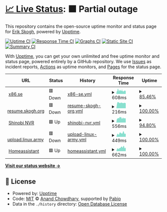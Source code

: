 # [📈 Live Status](https://status.x86.se): <!--live status--> **🟧 Partial outage**

This repository contains the open-source uptime monitor and status page for [Erik Skogh](https://status.x86.se), powered by [Upptime](https://github.com/upptime/upptime).

[![Uptime CI](https://github.com/eskogh/upptime/workflows/Uptime%20CI/badge.svg)](https://github.com/eskogh/upptime/actions?query=workflow%3A%22Uptime+CI%22)
[![Response Time CI](https://github.com/eskogh/upptime/workflows/Response%20Time%20CI/badge.svg)](https://github.com/eskogh/upptime/actions?query=workflow%3A%22Response+Time+CI%22)
[![Graphs CI](https://github.com/eskogh/upptime/workflows/Graphs%20CI/badge.svg)](https://github.com/eskogh/upptime/actions?query=workflow%3A%22Graphs+CI%22)
[![Static Site CI](https://github.com/eskogh/upptime/workflows/Static%20Site%20CI/badge.svg)](https://github.com/eskogh/upptime/actions?query=workflow%3A%22Static+Site+CI%22)
[![Summary CI](https://github.com/eskogh/upptime/workflows/Summary%20CI/badge.svg)](https://github.com/eskogh/upptime/actions?query=workflow%3A%22Summary+CI%22)

With [Upptime](https://upptime.js.org), you can get your own unlimited and free uptime monitor and status page, powered entirely by a GitHub repository. We use [Issues](https://github.com/eskogh/upptime/issues) as incident reports, [Actions](https://github.com/eskogh/upptime/actions) as uptime monitors, and [Pages](https://status.x86.se) for the status page.

<!--start: status pages-->
<!-- This summary is generated by Upptime (https://github.com/upptime/upptime) -->
<!-- Do not edit this manually, your changes will be overwritten -->
<!-- prettier-ignore -->
| URL | Status | History | Response Time | Uptime |
| --- | ------ | ------- | ------------- | ------ |
| <img alt="" src="https://icons.duckduckgo.com/ip3/x86.se.ico" height="13"> [x86.se](https://x86.se/upptime-health) | 🟥 Down | [x86-se.yml](https://github.com/eskogh/upptime/commits/HEAD/history/x86-se.yml) | <details><summary><img alt="Response time graph" src="./graphs/x86-se/response-time-week.png" height="20"> 608ms</summary><br><a href="https://status.x86.se/history/x86-se"><img alt="Response time 588" src="https://img.shields.io/endpoint?url=https%3A%2F%2Fraw.githubusercontent.com%2Feskogh%2Fupptime%2FHEAD%2Fapi%2Fx86-se%2Fresponse-time.json"></a><br><a href="https://status.x86.se/history/x86-se"><img alt="24-hour response time 700" src="https://img.shields.io/endpoint?url=https%3A%2F%2Fraw.githubusercontent.com%2Feskogh%2Fupptime%2FHEAD%2Fapi%2Fx86-se%2Fresponse-time-day.json"></a><br><a href="https://status.x86.se/history/x86-se"><img alt="7-day response time 608" src="https://img.shields.io/endpoint?url=https%3A%2F%2Fraw.githubusercontent.com%2Feskogh%2Fupptime%2FHEAD%2Fapi%2Fx86-se%2Fresponse-time-week.json"></a><br><a href="https://status.x86.se/history/x86-se"><img alt="30-day response time 588" src="https://img.shields.io/endpoint?url=https%3A%2F%2Fraw.githubusercontent.com%2Feskogh%2Fupptime%2FHEAD%2Fapi%2Fx86-se%2Fresponse-time-month.json"></a><br><a href="https://status.x86.se/history/x86-se"><img alt="1-year response time 588" src="https://img.shields.io/endpoint?url=https%3A%2F%2Fraw.githubusercontent.com%2Feskogh%2Fupptime%2FHEAD%2Fapi%2Fx86-se%2Fresponse-time-year.json"></a></details> | <details><summary><a href="https://status.x86.se/history/x86-se">85.46%</a></summary><a href="https://status.x86.se/history/x86-se"><img alt="All-time uptime 66.34%" src="https://img.shields.io/endpoint?url=https%3A%2F%2Fraw.githubusercontent.com%2Feskogh%2Fupptime%2FHEAD%2Fapi%2Fx86-se%2Fuptime.json"></a><br><a href="https://status.x86.se/history/x86-se"><img alt="24-hour uptime 100.00%" src="https://img.shields.io/endpoint?url=https%3A%2F%2Fraw.githubusercontent.com%2Feskogh%2Fupptime%2FHEAD%2Fapi%2Fx86-se%2Fuptime-day.json"></a><br><a href="https://status.x86.se/history/x86-se"><img alt="7-day uptime 85.46%" src="https://img.shields.io/endpoint?url=https%3A%2F%2Fraw.githubusercontent.com%2Feskogh%2Fupptime%2FHEAD%2Fapi%2Fx86-se%2Fuptime-week.json"></a><br><a href="https://status.x86.se/history/x86-se"><img alt="30-day uptime 66.34%" src="https://img.shields.io/endpoint?url=https%3A%2F%2Fraw.githubusercontent.com%2Feskogh%2Fupptime%2FHEAD%2Fapi%2Fx86-se%2Fuptime-month.json"></a><br><a href="https://status.x86.se/history/x86-se"><img alt="1-year uptime 66.34%" src="https://img.shields.io/endpoint?url=https%3A%2F%2Fraw.githubusercontent.com%2Feskogh%2Fupptime%2FHEAD%2Fapi%2Fx86-se%2Fuptime-year.json"></a></details>
| <img alt="" src="https://icons.duckduckgo.com/ip3/resume.skogh.org.ico" height="13"> [resume.skogh.org](https://resume.skogh.org/upptime-health) | 🟥 Down | [resume-skogh-org.yml](https://github.com/eskogh/upptime/commits/HEAD/history/resume-skogh-org.yml) | <details><summary><img alt="Response time graph" src="./graphs/resume-skogh-org/response-time-week.png" height="20"> 216ms</summary><br><a href="https://status.x86.se/history/resume-skogh-org"><img alt="Response time 221" src="https://img.shields.io/endpoint?url=https%3A%2F%2Fraw.githubusercontent.com%2Feskogh%2Fupptime%2FHEAD%2Fapi%2Fresume-skogh-org%2Fresponse-time.json"></a><br><a href="https://status.x86.se/history/resume-skogh-org"><img alt="24-hour response time 199" src="https://img.shields.io/endpoint?url=https%3A%2F%2Fraw.githubusercontent.com%2Feskogh%2Fupptime%2FHEAD%2Fapi%2Fresume-skogh-org%2Fresponse-time-day.json"></a><br><a href="https://status.x86.se/history/resume-skogh-org"><img alt="7-day response time 216" src="https://img.shields.io/endpoint?url=https%3A%2F%2Fraw.githubusercontent.com%2Feskogh%2Fupptime%2FHEAD%2Fapi%2Fresume-skogh-org%2Fresponse-time-week.json"></a><br><a href="https://status.x86.se/history/resume-skogh-org"><img alt="30-day response time 221" src="https://img.shields.io/endpoint?url=https%3A%2F%2Fraw.githubusercontent.com%2Feskogh%2Fupptime%2FHEAD%2Fapi%2Fresume-skogh-org%2Fresponse-time-month.json"></a><br><a href="https://status.x86.se/history/resume-skogh-org"><img alt="1-year response time 221" src="https://img.shields.io/endpoint?url=https%3A%2F%2Fraw.githubusercontent.com%2Feskogh%2Fupptime%2FHEAD%2Fapi%2Fresume-skogh-org%2Fresponse-time-year.json"></a></details> | <details><summary><a href="https://status.x86.se/history/resume-skogh-org">100.00%</a></summary><a href="https://status.x86.se/history/resume-skogh-org"><img alt="All-time uptime 100.00%" src="https://img.shields.io/endpoint?url=https%3A%2F%2Fraw.githubusercontent.com%2Feskogh%2Fupptime%2FHEAD%2Fapi%2Fresume-skogh-org%2Fuptime.json"></a><br><a href="https://status.x86.se/history/resume-skogh-org"><img alt="24-hour uptime 100.00%" src="https://img.shields.io/endpoint?url=https%3A%2F%2Fraw.githubusercontent.com%2Feskogh%2Fupptime%2FHEAD%2Fapi%2Fresume-skogh-org%2Fuptime-day.json"></a><br><a href="https://status.x86.se/history/resume-skogh-org"><img alt="7-day uptime 100.00%" src="https://img.shields.io/endpoint?url=https%3A%2F%2Fraw.githubusercontent.com%2Feskogh%2Fupptime%2FHEAD%2Fapi%2Fresume-skogh-org%2Fuptime-week.json"></a><br><a href="https://status.x86.se/history/resume-skogh-org"><img alt="30-day uptime 100.00%" src="https://img.shields.io/endpoint?url=https%3A%2F%2Fraw.githubusercontent.com%2Feskogh%2Fupptime%2FHEAD%2Fapi%2Fresume-skogh-org%2Fuptime-month.json"></a><br><a href="https://status.x86.se/history/resume-skogh-org"><img alt="1-year uptime 100.00%" src="https://img.shields.io/endpoint?url=https%3A%2F%2Fraw.githubusercontent.com%2Feskogh%2Fupptime%2FHEAD%2Fapi%2Fresume-skogh-org%2Fuptime-year.json"></a></details>
| <img alt="" src="https://icons.duckduckgo.com/ip3/nvr.x86.se.ico" height="13"> [Shinobi NVR](https://nvr.x86.se) | 🟩 Up | [shinobi-nvr.yml](https://github.com/eskogh/upptime/commits/HEAD/history/shinobi-nvr.yml) | <details><summary><img alt="Response time graph" src="./graphs/shinobi-nvr/response-time-week.png" height="20"> 556ms</summary><br><a href="https://status.x86.se/history/shinobi-nvr"><img alt="Response time 544" src="https://img.shields.io/endpoint?url=https%3A%2F%2Fraw.githubusercontent.com%2Feskogh%2Fupptime%2FHEAD%2Fapi%2Fshinobi-nvr%2Fresponse-time.json"></a><br><a href="https://status.x86.se/history/shinobi-nvr"><img alt="24-hour response time 541" src="https://img.shields.io/endpoint?url=https%3A%2F%2Fraw.githubusercontent.com%2Feskogh%2Fupptime%2FHEAD%2Fapi%2Fshinobi-nvr%2Fresponse-time-day.json"></a><br><a href="https://status.x86.se/history/shinobi-nvr"><img alt="7-day response time 556" src="https://img.shields.io/endpoint?url=https%3A%2F%2Fraw.githubusercontent.com%2Feskogh%2Fupptime%2FHEAD%2Fapi%2Fshinobi-nvr%2Fresponse-time-week.json"></a><br><a href="https://status.x86.se/history/shinobi-nvr"><img alt="30-day response time 544" src="https://img.shields.io/endpoint?url=https%3A%2F%2Fraw.githubusercontent.com%2Feskogh%2Fupptime%2FHEAD%2Fapi%2Fshinobi-nvr%2Fresponse-time-month.json"></a><br><a href="https://status.x86.se/history/shinobi-nvr"><img alt="1-year response time 544" src="https://img.shields.io/endpoint?url=https%3A%2F%2Fraw.githubusercontent.com%2Feskogh%2Fupptime%2FHEAD%2Fapi%2Fshinobi-nvr%2Fresponse-time-year.json"></a></details> | <details><summary><a href="https://status.x86.se/history/shinobi-nvr">94.80%</a></summary><a href="https://status.x86.se/history/shinobi-nvr"><img alt="All-time uptime 97.30%" src="https://img.shields.io/endpoint?url=https%3A%2F%2Fraw.githubusercontent.com%2Feskogh%2Fupptime%2FHEAD%2Fapi%2Fshinobi-nvr%2Fuptime.json"></a><br><a href="https://status.x86.se/history/shinobi-nvr"><img alt="24-hour uptime 68.37%" src="https://img.shields.io/endpoint?url=https%3A%2F%2Fraw.githubusercontent.com%2Feskogh%2Fupptime%2FHEAD%2Fapi%2Fshinobi-nvr%2Fuptime-day.json"></a><br><a href="https://status.x86.se/history/shinobi-nvr"><img alt="7-day uptime 94.80%" src="https://img.shields.io/endpoint?url=https%3A%2F%2Fraw.githubusercontent.com%2Feskogh%2Fupptime%2FHEAD%2Fapi%2Fshinobi-nvr%2Fuptime-week.json"></a><br><a href="https://status.x86.se/history/shinobi-nvr"><img alt="30-day uptime 97.30%" src="https://img.shields.io/endpoint?url=https%3A%2F%2Fraw.githubusercontent.com%2Feskogh%2Fupptime%2FHEAD%2Fapi%2Fshinobi-nvr%2Fuptime-month.json"></a><br><a href="https://status.x86.se/history/shinobi-nvr"><img alt="1-year uptime 97.30%" src="https://img.shields.io/endpoint?url=https%3A%2F%2Fraw.githubusercontent.com%2Feskogh%2Fupptime%2FHEAD%2Fapi%2Fshinobi-nvr%2Fuptime-year.json"></a></details>
| <img alt="" src="https://icons.duckduckgo.com/ip3/upload.linux.army.ico" height="13"> [upload.linux.army](https://upload.linux.army/upptime-health) | 🟥 Down | [upload-linux-army.yml](https://github.com/eskogh/upptime/commits/HEAD/history/upload-linux-army.yml) | <details><summary><img alt="Response time graph" src="./graphs/upload-linux-army/response-time-week.png" height="20"> 449ms</summary><br><a href="https://status.x86.se/history/upload-linux-army"><img alt="Response time 422" src="https://img.shields.io/endpoint?url=https%3A%2F%2Fraw.githubusercontent.com%2Feskogh%2Fupptime%2FHEAD%2Fapi%2Fupload-linux-army%2Fresponse-time.json"></a><br><a href="https://status.x86.se/history/upload-linux-army"><img alt="24-hour response time 411" src="https://img.shields.io/endpoint?url=https%3A%2F%2Fraw.githubusercontent.com%2Feskogh%2Fupptime%2FHEAD%2Fapi%2Fupload-linux-army%2Fresponse-time-day.json"></a><br><a href="https://status.x86.se/history/upload-linux-army"><img alt="7-day response time 449" src="https://img.shields.io/endpoint?url=https%3A%2F%2Fraw.githubusercontent.com%2Feskogh%2Fupptime%2FHEAD%2Fapi%2Fupload-linux-army%2Fresponse-time-week.json"></a><br><a href="https://status.x86.se/history/upload-linux-army"><img alt="30-day response time 422" src="https://img.shields.io/endpoint?url=https%3A%2F%2Fraw.githubusercontent.com%2Feskogh%2Fupptime%2FHEAD%2Fapi%2Fupload-linux-army%2Fresponse-time-month.json"></a><br><a href="https://status.x86.se/history/upload-linux-army"><img alt="1-year response time 422" src="https://img.shields.io/endpoint?url=https%3A%2F%2Fraw.githubusercontent.com%2Feskogh%2Fupptime%2FHEAD%2Fapi%2Fupload-linux-army%2Fresponse-time-year.json"></a></details> | <details><summary><a href="https://status.x86.se/history/upload-linux-army">100.00%</a></summary><a href="https://status.x86.se/history/upload-linux-army"><img alt="All-time uptime 100.00%" src="https://img.shields.io/endpoint?url=https%3A%2F%2Fraw.githubusercontent.com%2Feskogh%2Fupptime%2FHEAD%2Fapi%2Fupload-linux-army%2Fuptime.json"></a><br><a href="https://status.x86.se/history/upload-linux-army"><img alt="24-hour uptime 100.00%" src="https://img.shields.io/endpoint?url=https%3A%2F%2Fraw.githubusercontent.com%2Feskogh%2Fupptime%2FHEAD%2Fapi%2Fupload-linux-army%2Fuptime-day.json"></a><br><a href="https://status.x86.se/history/upload-linux-army"><img alt="7-day uptime 100.00%" src="https://img.shields.io/endpoint?url=https%3A%2F%2Fraw.githubusercontent.com%2Feskogh%2Fupptime%2FHEAD%2Fapi%2Fupload-linux-army%2Fuptime-week.json"></a><br><a href="https://status.x86.se/history/upload-linux-army"><img alt="30-day uptime 100.00%" src="https://img.shields.io/endpoint?url=https%3A%2F%2Fraw.githubusercontent.com%2Feskogh%2Fupptime%2FHEAD%2Fapi%2Fupload-linux-army%2Fuptime-month.json"></a><br><a href="https://status.x86.se/history/upload-linux-army"><img alt="1-year uptime 100.00%" src="https://img.shields.io/endpoint?url=https%3A%2F%2Fraw.githubusercontent.com%2Feskogh%2Fupptime%2FHEAD%2Fapi%2Fupload-linux-army%2Fuptime-year.json"></a></details>
| <img alt="" src="https://icons.duckduckgo.com/ip3/homeassistant.senate.sx.ico" height="13"> [Homeassistant](https://homeassistant.senate.sx:8123) | 🟩 Up | [homeassistant.yml](https://github.com/eskogh/upptime/commits/HEAD/history/homeassistant.yml) | <details><summary><img alt="Response time graph" src="./graphs/homeassistant/response-time-week.png" height="20"> 662ms</summary><br><a href="https://status.x86.se/history/homeassistant"><img alt="Response time 823" src="https://img.shields.io/endpoint?url=https%3A%2F%2Fraw.githubusercontent.com%2Feskogh%2Fupptime%2FHEAD%2Fapi%2Fhomeassistant%2Fresponse-time.json"></a><br><a href="https://status.x86.se/history/homeassistant"><img alt="24-hour response time 693" src="https://img.shields.io/endpoint?url=https%3A%2F%2Fraw.githubusercontent.com%2Feskogh%2Fupptime%2FHEAD%2Fapi%2Fhomeassistant%2Fresponse-time-day.json"></a><br><a href="https://status.x86.se/history/homeassistant"><img alt="7-day response time 662" src="https://img.shields.io/endpoint?url=https%3A%2F%2Fraw.githubusercontent.com%2Feskogh%2Fupptime%2FHEAD%2Fapi%2Fhomeassistant%2Fresponse-time-week.json"></a><br><a href="https://status.x86.se/history/homeassistant"><img alt="30-day response time 823" src="https://img.shields.io/endpoint?url=https%3A%2F%2Fraw.githubusercontent.com%2Feskogh%2Fupptime%2FHEAD%2Fapi%2Fhomeassistant%2Fresponse-time-month.json"></a><br><a href="https://status.x86.se/history/homeassistant"><img alt="1-year response time 823" src="https://img.shields.io/endpoint?url=https%3A%2F%2Fraw.githubusercontent.com%2Feskogh%2Fupptime%2FHEAD%2Fapi%2Fhomeassistant%2Fresponse-time-year.json"></a></details> | <details><summary><a href="https://status.x86.se/history/homeassistant">100.00%</a></summary><a href="https://status.x86.se/history/homeassistant"><img alt="All-time uptime 100.00%" src="https://img.shields.io/endpoint?url=https%3A%2F%2Fraw.githubusercontent.com%2Feskogh%2Fupptime%2FHEAD%2Fapi%2Fhomeassistant%2Fuptime.json"></a><br><a href="https://status.x86.se/history/homeassistant"><img alt="24-hour uptime 100.00%" src="https://img.shields.io/endpoint?url=https%3A%2F%2Fraw.githubusercontent.com%2Feskogh%2Fupptime%2FHEAD%2Fapi%2Fhomeassistant%2Fuptime-day.json"></a><br><a href="https://status.x86.se/history/homeassistant"><img alt="7-day uptime 100.00%" src="https://img.shields.io/endpoint?url=https%3A%2F%2Fraw.githubusercontent.com%2Feskogh%2Fupptime%2FHEAD%2Fapi%2Fhomeassistant%2Fuptime-week.json"></a><br><a href="https://status.x86.se/history/homeassistant"><img alt="30-day uptime 100.00%" src="https://img.shields.io/endpoint?url=https%3A%2F%2Fraw.githubusercontent.com%2Feskogh%2Fupptime%2FHEAD%2Fapi%2Fhomeassistant%2Fuptime-month.json"></a><br><a href="https://status.x86.se/history/homeassistant"><img alt="1-year uptime 100.00%" src="https://img.shields.io/endpoint?url=https%3A%2F%2Fraw.githubusercontent.com%2Feskogh%2Fupptime%2FHEAD%2Fapi%2Fhomeassistant%2Fuptime-year.json"></a></details>

<!--end: status pages-->

[**Visit our status website →**](https://status.x86.se)

## 📄 License

- Powered by: [Upptime](https://github.com/upptime/upptime)
- Code: [MIT](./LICENSE) © [Anand Chowdhary](https://anandchowdhary.com), supported by [Pabio](https://pabio.com)
- Data in the `./history` directory: [Open Database License](https://opendatacommons.org/licenses/odbl/1-0/)

